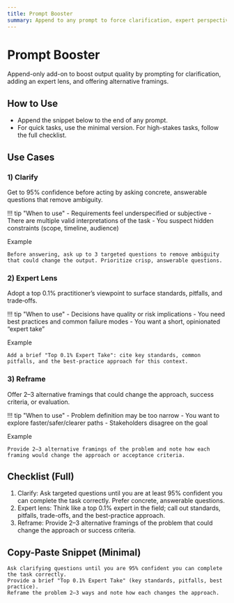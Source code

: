 ```yaml
---
title: Prompt Booster
summary: Append to any prompt to force clarification, expert perspective, and useful reframing.
---
```


# Prompt Booster

Append-only add-on to boost output quality by prompting for clarification, adding an expert lens, and offering alternative framings.

## How to Use
- Append the snippet below to the end of any prompt.
- For quick tasks, use the minimal version. For high-stakes tasks, follow the full checklist.

## Use Cases

### 1) Clarify
Get to 95% confidence before acting by asking concrete, answerable questions that remove ambiguity.

!!! tip "When to use"
    - Requirements feel underspecified or subjective
    - There are multiple valid interpretations of the task
    - You suspect hidden constraints (scope, timeline, audience)

Example

```
Before answering, ask up to 3 targeted questions to remove ambiguity that could change the output. Prioritize crisp, answerable questions.
```

### 2) Expert Lens
Adopt a top 0.1% practitioner’s viewpoint to surface standards, pitfalls, and trade‑offs.

!!! tip "When to use"
    - Decisions have quality or risk implications
    - You need best practices and common failure modes
    - You want a short, opinionated “expert take”

Example

```
Add a brief "Top 0.1% Expert Take": cite key standards, common pitfalls, and the best-practice approach for this context.
```

### 3) Reframe
Offer 2–3 alternative framings that could change the approach, success criteria, or evaluation.

!!! tip "When to use"
    - Problem definition may be too narrow
    - You want to explore faster/safer/clearer paths
    - Stakeholders disagree on the goal

Example

```
Provide 2–3 alternative framings of the problem and note how each framing would change the approach or acceptance criteria.
```

## Checklist (Full)
1. Clarify: Ask targeted questions until you are at least 95% confident you can complete the task correctly. Prefer concrete, answerable questions.
2. Expert lens: Think like a top 0.1% expert in the field; call out standards, pitfalls, trade-offs, and the best-practice approach.
3. Reframe: Provide 2–3 alternative framings of the problem that could change the approach or success criteria.

## Copy-Paste Snippet (Minimal)

```
Ask clarifying questions until you are 95% confident you can complete the task correctly.
Provide a brief "Top 0.1% Expert Take" (key standards, pitfalls, best practice).
Reframe the problem 2–3 ways and note how each changes the approach.
```
